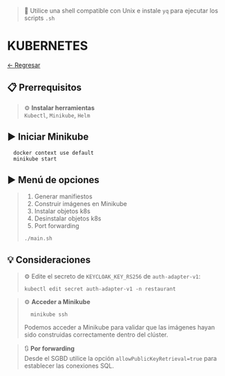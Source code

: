 > 📌 Utilice una shell compatible con Unix e instale `yq` para ejecutar los scripts `.sh`

# KUBERNETES

[← Regresar](../../README.md) <br>

## 📋 Prerrequisitos
> ⚙️ **Instalar herramientas**<br>
> `Kubectl`, `Minikube`, `Helm`

## ▶️ Iniciar Minikube
```shell script 
  docker context use default
  minikube start
```

## ▶️ Menú de opciones
> 1. Generar manifiestos
> 2. Construir imágenes en Minikube
> 3. Instalar objetos k8s
> 4. Desinstalar objetos k8s
> 5. Port forwarding
> ```shell script 
> ./main.sh
> ```

## 💡 Consideraciones
> ⚙️ Edite el secreto de `KEYCLOAK_KEY_RS256` de `auth-adapter-v1`:
> ```shell
> kubectl edit secret auth-adapter-v1 -n restaurant
> ```

> ⚙️ **Acceder a Minikube**<br>
> ```shell
>   minikube ssh
> ```
> Podemos acceder a Minikube para validar que las imágenes hayan sido construidas correctamente dentro del clúster.

> 🔃 **Por forwarding**<br>
> Desde el SGBD utilice la opción `allowPublicKeyRetrieval=true` para establecer las conexiones SQL.